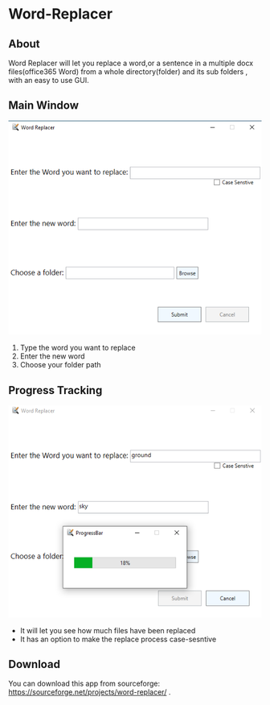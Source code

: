 # Word-Replacer




## About
Word Replacer will let you replace a word,or a sentence in a multiple docx files(office365 Word) from a whole directory(folder) and its sub folders , with an easy to use GUI.





## Main Window
![](https://github.com/AbuRuqaa/Word-Replacer/blob/main/resources/MainWindow.png)
1. Type the word you want to replace
1. Enter the new word
1. Choose your folder path


## Progress Tracking
![](https://github.com/AbuRuqaa/Word-Replacer/blob/main/resources/MainW_ProgressB.png)
* It will let you see how much files have been replaced
* It has an option to make the replace process case-sesntive




## Download

You can download this app from sourceforge:
https://sourceforge.net/projects/word-replacer/ .
